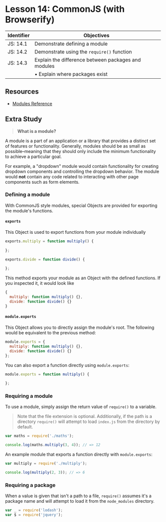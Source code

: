# Lesson 14: CommonJS (with Browserify)

Identifier   | Objectives
-------------|------------
JS: 14.1     | Demonstrate defining a module
JS: 14.2     | Demonstrate using the `require()` function
JS: 14.3     | Explain the difference between packages and modules
             | &bull; Explain where packages exist

## Resources

- [Modules Reference](https://nodejs.org/api/modules.html)

## Extra Study

> **What is a module?**

A module is a part of an application or a library that provides a distinct set of features or functionality. Generally, modules should be as small as possible–meaning that they should only include the minimum functionality to achieve a particular goal.

For example, a "dropdown" module would contain functionality for creating dropdown components and controlling the dropdown behavior. The module would **not** contain any code related to interacting with other page components such as form elements.

### Defining a module

With CommonJS style modules, special Objects are provided for exporting the module's functions.

#### `exports`

This Object is used to export functions from your module individually

```js
exports.multiply = function multiply() {
  
};

exports.divide = function divide() {
  
};
```

This method exports your module as an Object with the defined functions. If you inspected it, it would look like

```js
{
  multiply: function multiply() {},
  divide: function divide() {}
}
```

#### `module.exports`

This Object allows you to directly assign the module's root. The following would be equivalent to the previous method:

```js
module.exports = {
  multiply: function multiply() {},
  divide: function divide() {}
};
```

You can also export a function directly using `module.exports`:

```js
module.exports = function multiply() {
  
};
```

### Requiring a module

To use a module, simply assign the return value of `require()` to a variable. 

> Note that the file extension is optional. Additionally, if the path is a directory `require()` will attempt to load `index.js` from the directory by default.

```js
var maths = require('./maths');

console.log(maths.multiply(3, 4)); // => 12
```

An example module that exports a function directly with `module.exports`:

```js
var multiply = require('./multiply');

console.log(multiply(2, 3)); // => 6
```

### Requiring a package

When a value is given that isn't a path to a file, `require()` assumes it's a package name and will attempt to load it from the `node_modules` directory.

```js
var _ = require('lodash');
var $ = require('jquery');
```
